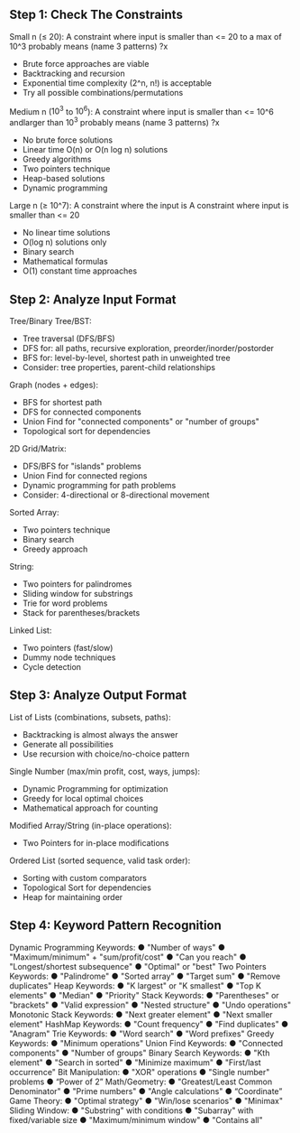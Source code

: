 
## Step 1: Check The Constraints 


Small n (≤ 20): 
A constraint where input is smaller than <= 20 to a max of 10^3  probably means (name 3 patterns)
?x
- Brute force approaches are viable 
- Backtracking and recursion 
- Exponential time complexity (2^n, n!) is acceptable 
- Try all possible combinations/permutations 

Medium n ($10^3$ to $10^6$): 
A constraint where input is smaller than <= 10^6 andlarger than $10^3$ probably means (name 3 patterns)
?x
- No brute force solutions 
- Linear time O(n) or O(n log n) solutions 
- Greedy algorithms 
- Two pointers technique 
- Heap-based solutions 
- Dynamic programming 

Large n (≥ 10^7): 
A constraint where the input is 
A constraint where input is smaller than <= 20
- No linear time solutions 
- O(log n) solutions only 
- Binary search 
- Mathematical formulas 
- O(1) constant time approaches 

## Step 2: Analyze Input Format  

Tree/Binary Tree/BST: 
- Tree traversal (DFS/BFS) 
- DFS for: all paths, recursive exploration, preorder/inorder/postorder 
- BFS for: level-by-level, shortest path in unweighted tree 
- Consider: tree properties, parent-child relationships 

Graph (nodes + edges): 
- BFS for shortest path 
- DFS for connected components 
- Union Find for "connected components" or "number of groups" 
- Topological sort for dependencies 

2D Grid/Matrix: 
- DFS/BFS for "islands" problems 
- Union Find for connected regions 
- Dynamic programming for path problems 
- Consider: 4-directional or 8-directional movement 

Sorted Array: 
- Two pointers technique 
- Binary search 
- Greedy approach 

String: 
- Two pointers for palindromes 
- Sliding window for substrings 
- Trie for word problems 
- Stack for parentheses/brackets 

Linked List: 
- Two pointers (fast/slow) 
- Dummy node techniques 
- Cycle detection 

## Step 3: Analyze Output Format  
List of Lists (combinations, subsets, paths): 
- Backtracking is almost always the answer 
- Generate all possibilities 
- Use recursion with choice/no-choice pattern 

Single Number (max/min profit, cost, ways, jumps): 
- Dynamic Programming for optimization 
- Greedy for local optimal choices 
- Mathematical approach for counting 

Modified Array/String (in-place operations): 
- Two Pointers for in-place modifications 

Ordered List (sorted sequence, valid task order): 
- Sorting with custom comparators 
- Topological Sort for dependencies 
- Heap for maintaining order 

## Step 4: Keyword Pattern Recognition  
Dynamic Programming Keywords: 
● "Number of ways" 
● "Maximum/minimum" + "sum/profit/cost" 
● "Can you reach" 
● "Longest/shortest subsequence" 
● "Optimal" or "best" 
Two Pointers Keywords: 
● "Palindrome" 
● "Sorted array" 
● "Target sum" 
● "Remove duplicates" 
Heap Keywords: 
● "K largest" or "K smallest" 
● "Top K elements" 
● "Median" 
● "Priority" 
Stack Keywords: 
● "Parentheses" or "brackets" 
● "Valid expression" 
● "Nested structure" 
● "Undo operations" 
Monotonic Stack Keywords: 
● "Next greater element" 
● "Next smaller element" 
HashMap Keywords: 
● "Count frequency" 
● "Find duplicates" 
● "Anagram" 
Trie Keywords: 
● "Word search" 
● "Word prefixes" 
Greedy Keywords: 
●  "Minimum operations" 
Union Find Keywords: 
●  "Connected components" 
● "Number of groups" 
Binary Search Keywords: 
● "Kth element" 
● "Search in sorted" 
● "Minimize maximum" 
● "First/last occurrence" 
Bit Manipulation: 
● "XOR" operations 
● "Single number" problems 
● “Power of 2” 
Math/Geometry: 
● "Greatest/Least Common Denominator" 
● "Prime numbers" 
●  "Angle calculations" 
● “Coordinate” 
Game Theory: 
● "Optimal strategy" 
● "Win/lose scenarios" 
● "Minimax" 
Sliding Window: 
● "Substring" with conditions 
● "Subarray" with fixed/variable size 
● "Maximum/minimum window" 
● "Contains all" 